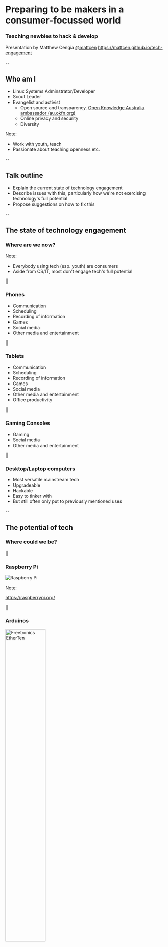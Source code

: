 # Preparing to be makers in a consumer-focussed world
### Teaching newbies to hack & develop

Presentation by Matthew Cengia
[@mattcen](http://twitter.com/mattcen)
https://mattcen.github.io/tech-engagement

--
## Who am I
* Linux Systems Adminstrator/Developer
* Scout Leader
* Evangelist and activist
  * Open source and transparency. [Open Knowledge Australia ambassador (au.okfn.org)](http://au.okfn.org)
  * Online privacy and security
  * Diversity

Note:

* Work with youth, teach
* Passionate about teaching openness etc.

--
## Talk outline

* Explain the current state of technology engagement
* Describe issues with this, particularly how we're not exercising technology's full potential
* Propose suggestions on how to fix this

--
## The state of technology engagement

### Where are we now?

Note:

* Everybody using tech (esp. youth) are consumers
* Aside from CS/IT, most don't engage tech's full potential

||
### Phones

* Communication
* Scheduling
* Recording of information
* Games
* Social media
* Other media and entertainment

||
### Tablets

* Communication
* Scheduling
* Recording of information
* Games
* Social media
* Other media and entertainment
* Office productivity

||
### Gaming Consoles

* Gaming
* Social media
* Other media and entertainment

||
### Desktop/Laptop computers

* Most versatile mainstream tech
* Upgradeable
* Hackable
* Easy to tinker with
* But still often only put to previously mentioned uses

--
## The potential of tech

### Where could we be?

||

### Raspberry Pi

![Raspberry Pi](img/raspberry-pi.png "Raspberry Pi")

Note:

https://raspberrypi.org/

||

### Arduinos

<img src="img/ET-v_3_0-top_1024x1024.jpg" title='Freetronics EtherTen' alt="Freetronics EtherTen" width="50%">

Note:

https://www.arduino.cc/

https://www.freetronics.com.au/collections/arduino/products/etherten

https://www.freetronics.com.au/

||

## BeagleBoard

<img src="img/product_detail_black_lg.jpg" title='BeagleBone Black' alt="BeagleBone Black" width="30%">

Note:

https://beagleboard.org/black

||

## BBC Micro:bit

![BBC Micro:bit haredware](img/microbit-hardware.png "BBC Micro:bit haredware")

Note:

http://microbit.org/hardware/

||

## ESP8266

<img src="img/esp8266.jpg" title='ESP8266' alt="ESP8266" width="60%">

Note:

http://esp8266.net/

https://www.adafruit.com/products/2491

||

## Scripting mundane tasks like image editing

    #!/bin/bash

    for image in *.jpg
    do gm mogrify -resize 50% "$image"
    done

--
## Strategies for engagement

### How can we get there?

--

## Gamefication

### Make it easy and fun

--

## Availability and accessibility

* Cheap hardware
* Free software
* Cheap software
* Cheap subscription services

||

## Scratch

![Scratch](img/scratch.png "Scratch")

Note:

* https://scratch.mit.edu/

||

## Minecraft

![Minecraft](img/minecraft.png "Minecraft")

Note:

https://pi.minecraft.net/

||

## Codecademy

<img src="img/codecademy.png" title='Codecademy' alt="Codecademy" width="80%">

Note:

https://www.codecademy.com/

||

## Grok Learning

<img src="img/groklearning.png" title='Grok Learning' alt="Grok Learning" width="80%">

Note:

https://groklearning.com/

||

## ICT In Schools

Schools getting better at covering programming etc.

Note:

http://www.scientistsinschools.edu.au/ict/

||

## Code The Future

![Code The Future](img/code-the-future.png "Code The Future")

Note:

http://codefuture.org/

||

## Invent The World

![Invent The World](img/invent-the-world.png "Invent The World")

Note:

https://inventtheworld.com.au/

--

## Resources

Pycon AU Education Seminar

https://www.youtube.com/playlist?list=PLs4CJRBY5F1Jh6fFqT1p5TZRx5q06CcaR

--
## Go hack something!
